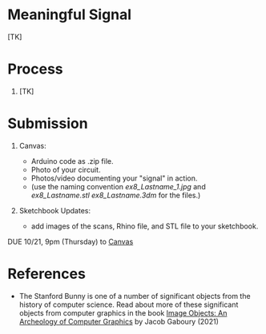 

# Meaningful Signal

[TK]

# Process
1. [TK]

# Submission
1. Canvas:
   - Arduino code as .zip file. 
   - Photo of your circuit.
   - Photos/video documenting your "signal" in action.
   - (use the naming convention _ex8_Lastname_1.jpg_ and _ex8_Lastname.stl_ _ex8_Lastname.3dm_ for the files.)

2. Sketchbook Updates:
   - add images of the scans, Rhino file, and STL file to your sketchbook.

DUE 10/21, 9pm (Thursday) to [Canvas](https://canvas.unl.edu/courses/114938/assignments/1101734)

# References
- The Stanford Bunny is one of a number of significant objects from the history of computer science. Read about more of these significant objects from computer graphics in the book [Image Objects: An Archeology of Computer Graphics](https://mitpress.mit.edu/books/image-objects) by Jacob Gaboury (2021)
